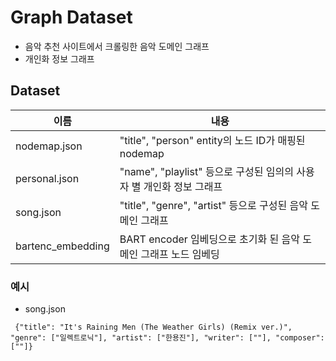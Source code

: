 # Graph Dataset

- 음악 추천 사이트에서 크롤링한 음악 도메인 그래프
- 개인화 정보 그래프

## Dataset
|이름|내용|
|------|---|
|nodemap.json|"title", "person" entity의 노드 ID가 매핑된 nodemap|
|personal.json|"name", "playlist" 등으로 구성된 임의의 사용자 별 개인화 정보 그래프|
|song.json|"title", "genre", "artist" 등으로 구성된 음악 도메인 그래프|
|bartenc_embedding|BART encoder 임베딩으로 초기화 된 음악 도메인 그래프 노드 임베딩|
### 예시
- song.json

```
 {"title": "It's Raining Men (The Weather Girls) (Remix ver.)", "genre": ["일렉트로닉"], "artist": ["한용진"], "writer": [""], "composer": [""]}
```
